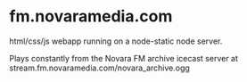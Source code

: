 fm.novaramedia.com
==================

html/css/js webapp running on a node-static node server.

Plays constantly from the Novara FM archive icecast server at stream.fm.novaramedia.com/novara_archive.ogg